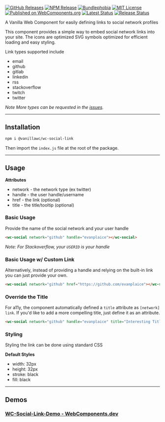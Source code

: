[![GitHub Releases](https://badgen.net/github/tag/vanillawc/wc-social-link)](https://github.com/vanillawc/wc-social-link/releases)
[![NPM Release](https://badgen.net/npm/v/@vanillawc/wc-social-link)](https://www.npmjs.com/package/@vanillawc/wc-social-link)
[![Bundlephobia](https://badgen.net/bundlephobia/minzip/@vanillawc/wc-social-link)](https://bundlephobia.com/result?p=@vanillawc/wc-social-link)
[![MIT License](https://badgen.net/github/license/vanillawc/wc-social-link)](https://raw.githubusercontent.com/vanillawc/wc-social-link/master/LICENSE)
[![Published on WebComponents.org](https://img.shields.io/badge/webcomponents.org-published-blue.svg)](https://www.webcomponents.org/element/vanillawc/wc-social-link)
[![Latest Status](https://github.com/vanillawc/wc-social-link/workflows/Latest/badge.svg)](https://github.com/vanillawc/wc-social-link/actions)
[![Release Status](https://github.com/vanillawc/wc-social-link/workflows/Release/badge.svg)](https://github.com/vanillawc/wc-social-link/actions)

A Vanilla Web Component for easily defining links to social network profiles

This component provides a simple way to embed social network links into your site. The icons are optimized SVG symbols optimized for efficient loading and easy styling.

Link types supported include

- email
- github
- gitlab
- linkedin
- rss
- stackoverflow
- twitch
- twitter

*Note More types can be requested in the [issues][].*

[issues]: https://github.com/vanillawc/wc-social-link/issues

-----

## Installation

```sh
npm i @vanillawc/wc-social-link
```

Then import the `index.js` file at the root of the package.

-----

## Usage

**Attributes**

- network - the network type (ex twitter)
- handle - the user handle/username
- href - the link (optional)
- title - the title/tooltip (optional)

### Basic Usage

Provide the name of the social network and your user handle

```html
<wc-social network="github" handle="evanplaice"></wc-social>
```

*Note: For Stackoverflow, your `USERID` is your handle*

### Basic Usage w/ Custom Link

Alternatively, instead of providing a handle and relying on the built-in link you can just provide your own.

```html
<wc-social network="github" href="https://github.com/evanplaice"></wc-social>
```

### Override the Title

For a11y, the component automatically defined a `title` attribute as `[network] link`. If you'd like to add a more compelling title, just define it as an attribute.

```html
<wc-social network="github" handle="evanplaice" title="Interesting Title"></wc-social>
```

### Styling

Styling the link can be done using standard CSS

**Default Styles**

- width: 32px
- height: 32px
- stroke: black
- fill: black

-----

## Demos

### [WC-Social-Link-Demo - WebComponents.dev](https://webcomponents.dev/edit/urflGeFYnQ2S66ff46yE?sv=1&pm=1)
